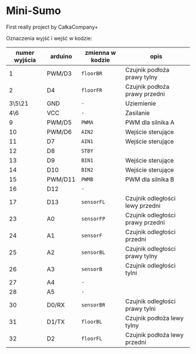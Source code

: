 # Mini-Sumo
First really project by CałkaCompany+

Oznaczenia wyjść i wejść w kodzie:

| numer wyjścia | arduino | zmienna w kodzie  |                 opis            |
| ------------  |---------| ----------------  | ------------------------------  |
|       1       |  PWM/D3 |      `floorBR`    |    Czujnik podłoża prawy tylny  |
|       2       |    D4   |      `floorFR`    |   Czujnik podłoża prawy przedni |
|    3\5\21     |   GND   |         `-`       |           Uziemienie            |
|      4\6      |   VCC   |         `-`       |           Zasilanie             |
|       9       |  PWM/D5 |       `PWMA`      |         PWM dla silnika A       |
|      10       |  PWM/D6 |       `AIN2`      |         Wejście sterujące       |
|      11       |    D7   |       `AIN1`      |         Wejście sterujące       |
|      12       |    D8   |       `STBY`      |                                 |
|      13       |    D9   |       `BIN1`      |         Wejście sterujące       |
|      14       |    D10  |       `BIN2`      |         Wejście sterujące       |
|      15       | PWM/D11 |       `PWMB`      |         PWM dla silnika B       |
|      16       |    D12  |        `-`        |                                 |
|      17       |    D13  |     `sensorFL`    | Czujnik odległości lewy przedni |
|      23       |    A0   |     `sensorFP`    | Czujnik odległości prawy przedni|
|      24       |    A1   |     `sensorF`     |   Czujnik odległości przedni    |
|      25       |    A2   |     `sensorBL`    | Czujnik odległości prawy tylny  |
|      26       |    A3   |     `sensorB`     |   Czujnik odległości tylni      |
|      27       |    A4   |         `-`       |                                 |
|      28       |    A5   |         `-`       |                                 |
|      30       |  D0/RX  |     `sensorBR`    |  Czujnik odległości prawy tylni |
|      31       |  D1/TX  |     `floorBL`     |   Czujnik podłoża lewy tylny    |
|      32       |    D2   |     `floorFL`     |  Czujnik podłoża lewy przedni   |

